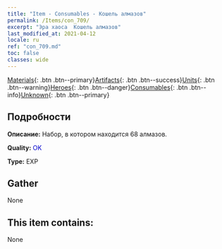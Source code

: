 ```yaml
---
title: "Item - Consumables - Кошель алмазов"
permalink: /Items/con_709/
excerpt: "Эра хаоса  Кошель алмазов"
last_modified_at: 2021-04-12
locale: ru
ref: "con_709.md"
toc: false
classes: wide
---
```

 [Materials](/ru/Items/){: .btn .btn--primary}[Artifacts](/ru/Items/Artifacts/){: .btn .btn--success}[Units](/ru/Items/Units/){: .btn .btn--warning}[Heroes](/ru/Items/Heroes/){: .btn .btn--danger}[Consumables](/ru/Items/Consumables/){: .btn .btn--info}[Unknown](/ru/Items/Unknown/){: .btn .btn--primary}

## Подробности
 **Описание:** Набор, в котором находится 68 алмазов.

 **Quality:** <span style="color: #0000CD">OK</span>

 **Type:** EXP

## Gather

  None

## This item contains:

  None

